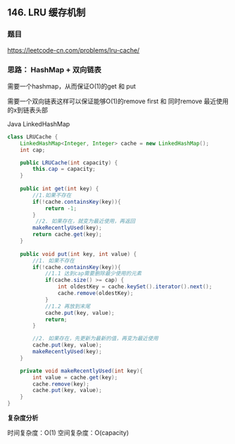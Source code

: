 ## 146. LRU 缓存机制

### 题目

https://leetcode-cn.com/problems/lru-cache/

### 思路： HashMap + 双向链表

需要一个hashmap，从而保证O(1)的get 和 put

需要一个双向链表这样可以保证能够O(1)的remove first 和 同时remove 最近使用的x到链表头部

Java LinkedHashMap

```Java 
class LRUCache {
    LinkedHashMap<Integer, Integer> cache = new LinkedHashMap();
    int cap;

    public LRUCache(int capacity) {
        this.cap = capacity;
    }
    
    public int get(int key) {
        //1.如果不存在
        if(!cache.containsKey(key)){
            return -1;
        }
         //2. 如果存在，就变为最近使用，再返回
        makeRecentlyUsed(key);
        return cache.get(key);
    }
    
    public void put(int key, int value) {
        //1. 如果不存在
        if(!cache.containsKey(key)){
            //1.1 达到cap需要删除最少使用的元素
            if(cache.size() >= cap) {
                int oldestKey = cache.keySet().iterator().next();
                cache.remove(oldestKey);
            } 
            //1.2 再放到末尾
            cache.put(key, value);
            return;
        } 

        //2. 如果存在，先更新为最新的值，再变为最近使用
        cache.put(key, value); 
        makeRecentlyUsed(key);
    }

    private void makeRecentlyUsed(int key){
        int value = cache.get(key);
        cache.remove(key);
        cache.put(key, value);
    }
}

```

**复杂度分析**

时间复杂度：O(1)
空间复杂度：O(capacity)